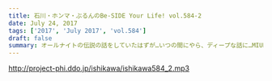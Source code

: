 ```yaml
---
title: 石川・ホンマ・ぶるんのBe-SIDE Your Life! vol.584-2
date: July 24, 2017
tags: ['2017', 'July 2017', 'vol.584']
draft: false
summary: オールナイトの伝説の話をしていたはずが…いつの間にやら、ディープな話に…MIURA
---
```


http://project-phi.ddo.jp/ishikawa/ishikawa584_2.mp3